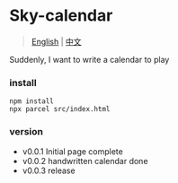 # Sky-calendar

> [English](./README.md) | [中文](./Chinese.md)


Suddenly, I want to write a calendar to play

### install

```
npm install 
npx parcel src/index.html 
```

### version

* v0.0.1 Initial page complete 
* v0.0.2 handwritten calendar done 
* v0.0.3 release 


